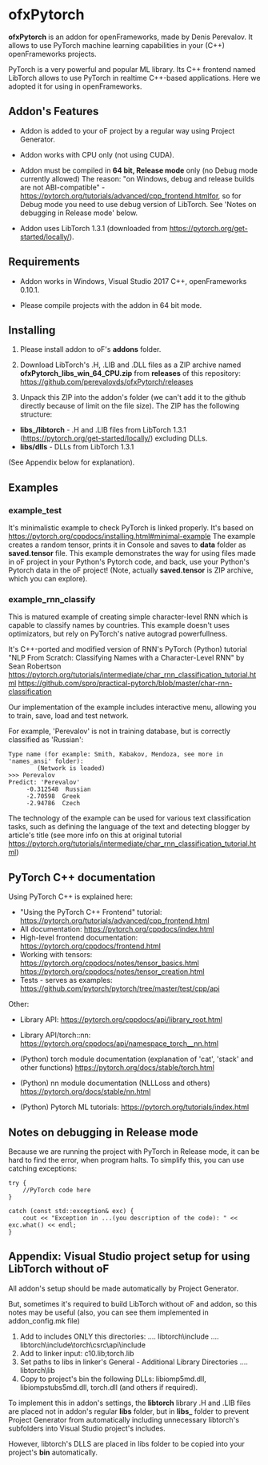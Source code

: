 # ofxPytorch

**ofxPytorch** is an addon for openFrameworks, made by Denis Perevalov.
It allows to use PyTorch machine learning capabilities in your (C++) openFrameworks projects. 

PyTorch is a very powerful and popular ML library. Its C++ frontend named LibTorch allows 
to use PyTorch in realtime C++-based applications. Here we adopted it for using in openFrameworks.

## Addon's Features

* Addon is added to your oF project by a regular way using Project Generator.

* Addon works with CPU only (not using CUDA).

* Addon must be compiled in **64 bit, Release mode** only (no Debug mode currently allowed)
The reason: "on Windows, debug and release builds are not ABI-compatible" - https://pytorch.org/tutorials/advanced/cpp_frontend.htmlfor,
so for Debug mode you need to use debug version of LibTorch.
See 'Notes on debugging in Release mode' below.

* Addon uses LibTorch 1.3.1 (downloaded from https://pytorch.org/get-started/locally/).


## Requirements

* Addon works in Windows, Visual Studio 2017 C++, openFrameworks 0.10.1.

* Please compile projects with the addon in 64 bit mode.

## Installing

1. Please install addon to oF's **addons** folder.

2. Download LibTorch's .H, .LIB and .DLL files as a ZIP archive named **ofxPytorch_libs_win_64_CPU.zip**
from **releases** of this repository: https://github.com/perevalovds/ofxPytorch/releases

3. Unpack this ZIP into the addon's folder (we can't add it to the github directly because of limit on the file size).
The ZIP has the following structure:
* **libs_/libtorch** - .H and .LIB files from LibTorch 1.3.1 (https://pytorch.org/get-started/locally/) excluding DLLs.
* **libs/dlls** - DLLs from LibTorch 1.3.1

(See Appendix below for explanation).


## Examples

### example_test
It's minimalistic example to check PyTorch is linked properly. 
It's based on https://pytorch.org/cppdocs/installing.html#minimal-example
The example creates a random tensor, prints it in Console and saves to **data** folder as **saved.tensor** file.
This example demonstrates the way for using files made in oF project in your Python's Pytorch code, 
and back, use your Python's Pytorch data in the oF project!
(Note, actually **saved.tensor** is ZIP archive, which you can explore).

### example_rnn_classify
This is matured example of creating simple character-level RNN 
which is capable to classify names by countries. This example doesn't uses optimizators,
but rely on PyTorch's native autograd powerfullness.

It's C++-ported and modified version of RNN's PyTorch (Python) tutorial  
"NLP From Scratch: Classifying Names with a Character-Level RNN" by Sean Robertson
https://pytorch.org/tutorials/intermediate/char_rnn_classification_tutorial.html
https://github.com/spro/practical-pytorch/blob/master/char-rnn-classification

Our implementation of the example includes interactive menu, 
allowing you to train, save, load and test network.

For example, 'Perevalov' is not in training database, but is correctly classified as 'Russian':

```
Type name (for example: Smith, Kabakov, Mendoza, see more in 'names_ansi' folder):
        (Network is loaded)
>>> Perevalov
Predict: 'Perevalov'
     -0.312548  Russian
     -2.70598  Greek
     -2.94786  Czech
```

The technology of the example can be used for various text classification tasks,
such as defining the language of the text and detecting blogger by article's title
(see more info on this at original tutorial https://pytorch.org/tutorials/intermediate/char_rnn_classification_tutorial.html)


## PyTorch C++ documentation 

Using PyTorch C++ is explained here: 
* "Using the PyTorch C++ Frontend" tutorial: https://pytorch.org/tutorials/advanced/cpp_frontend.html
* All documentation: https://pytorch.org/cppdocs/index.html
* High-level frontend documentation: https://pytorch.org/cppdocs/frontend.html
* Working with tensors: https://pytorch.org/cppdocs/notes/tensor_basics.html
https://pytorch.org/cppdocs/notes/tensor_creation.html
* Tests - serves as examples: https://github.com/pytorch/pytorch/tree/master/test/cpp/api

Other:
* Library API: https://pytorch.org/cppdocs/api/library_root.html
* Library API/torch::nn: https://pytorch.org/cppdocs/api/namespace_torch__nn.html
* (Python) torch module documentation (explanation of 'cat', 'stack' and other functions) https://pytorch.org/docs/stable/torch.html

* (Python) nn module documentation (NLLLoss and others) https://pytorch.org/docs/stable/nn.html

* (Python) Pytorch ML tutorials: https://pytorch.org/tutorials/index.html

## Notes on debugging in Release mode


Because we are running the project with PyTorch in Release mode, 
it can be hard to find the error, when program halts.
To simplify this, you can use catching exceptions:

~~~~
try { 
	//PyTorch code here
} 

catch (const std::exception& exc) { 
	cout << "Exception in ...(you description of the code): " << exc.what() << endl; 
} 
~~~~

## Appendix: Visual Studio project setup for using LibTorch without oF

All addon's setup should be made automatically by Project Generator.

But, sometimes it's required to build LibTorch without oF and addon, 
so this notes may be useful (also, you can see them implemented in addon_config.mk file)

1. Add to includes ONLY this directories: 
   .... libtorch\include
   .... libtorch\include\torch\csrc\api\include
2. Add to linker input:
     c10.lib;torch.lib    
3. Set paths to libs in linker's General - Additional Library Directories
   .... libtorch\lib
4. Copy to project's bin the following DLLs: libiomp5md.dll, libiompstubs5md.dll, torch.dll
(and others if required).

To implement this in addon's settings, the **libtorch** library .H and .LIB files
are placed not in addon's regular **libs** folder, 
but in **libs_** folder to prevent Project Generator from automatically including 
unnecessary libtorch's subfolders into Visual Studio project's includes.

However, libtorch's DLLS are placed in libs folder to be copied into your project's **bin** automatically.
